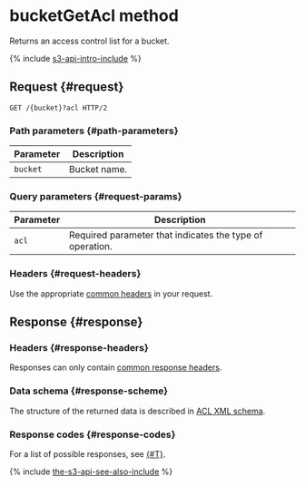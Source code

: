 # bucketGetAcl method

Returns an access control list for a bucket.

{% include [s3-api-intro-include](../../../../_includes/storage/s3-api-intro-include.md) %}

## Request {#request}

```http
GET /{bucket}?acl HTTP/2
```

### Path parameters {#path-parameters}

Parameter | Description
----- | -----
`bucket` | Bucket name.

### Query parameters {#request-params}

Parameter | Description
----- | -----
`acl` | Required parameter that indicates the type of operation.


### Headers {#request-headers}

Use the appropriate [common headers](../common-request-headers.md) in your request.

## Response {#response}

### Headers {#response-headers}

Responses can only contain [common response headers](../common-response-headers.md).

### Data schema {#response-scheme}

The structure of the returned data is described in [ACL XML schema](xml-config.md).

### Response codes {#response-codes}

For a list of possible responses, see [{#T}](../response-codes.md).

{% include [the-s3-api-see-also-include](../../../../_includes/storage/the-s3-api-see-also-include.md) %}